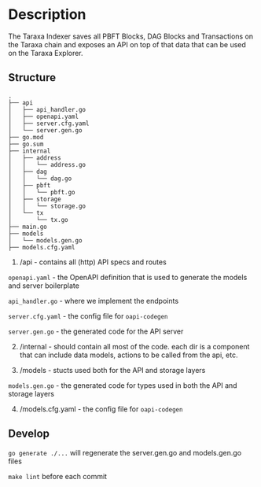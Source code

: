 # Description
The Taraxa Indexer saves all PBFT Blocks, DAG Blocks and Transactions on the Taraxa chain and exposes an API on top of that data that can be used on the Taraxa Explorer.

## Structure

```
.
├── api
│   ├── api_handler.go
│   ├── openapi.yaml
│   ├── server.cfg.yaml
│   └── server.gen.go
├── go.mod
├── go.sum
├── internal
│   ├── address
│   │   └── address.go
│   ├── dag
│   │   └── dag.go
│   ├── pbft
│   │   └── pbft.go
│   ├── storage
│   │   └── storage.go
│   └── tx
│       └── tx.go
├── main.go
├── models
│   └── models.gen.go
├── models.cfg.yaml
```

1. /api - contains all (http) API specs and routes

`openapi.yaml` - the OpenAPI definition that is used to generate the models and server boilerplate

`api_handler.go` - where we implement the endpoints

`server.cfg.yaml` - the config file for `oapi-codegen`

`server.gen.go` - the generated code for the API server

2. /internal - should contain all most of the code. each dir is a component that can include data models, actions to be called from the api, etc.

3. /models - stucts used both for the API and storage layers

`models.gen.go` - the generated code for types used in both the API and storage layers

4. /models.cfg.yaml - the config file for `oapi-codegen`

## Develop

`go generate ./...` will regenerate the server.gen.go and models.gen.go files

`make lint` before each commit